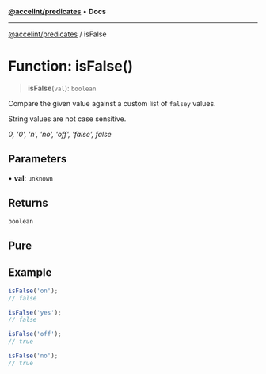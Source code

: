 [**@accelint/predicates**](../README.md) • **Docs**

***

[@accelint/predicates](../README.md) / isFalse

# Function: isFalse()

> **isFalse**(`val`): `boolean`

Compare the given value against a custom list of `falsey` values.

String values are not case sensitive.

_0, '0', 'n', 'no', 'off', 'false', false_

## Parameters

• **val**: `unknown`

## Returns

`boolean`

## Pure

## Example

```ts
isFalse('on');
// false

isFalse('yes');
// false

isFalse('off');
// true

isFalse('no');
// true
```

